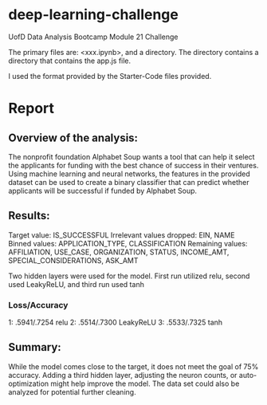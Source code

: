 # deep-learning-challenge
UofD Data Analysis Bootcamp Module 21 Challenge

The primary files are: <xxx.ipynb>, and a directory. The directory contains a directory that contains the app.js file.

I used the format provided by the Starter-Code files provided.

# Report

## Overview of the analysis:
The nonprofit foundation Alphabet Soup wants a tool that can help it select the applicants for funding with the best chance of success in their ventures. Using machine learning and neural networks, the features in the provided dataset can be used to create a binary classifier that can predict whether applicants will be successful if funded by Alphabet Soup.

## Results:
Target value: IS_SUCCESSFUL
Irrelevant values dropped: EIN, NAME
Binned values: APPLICATION_TYPE, CLASSIFICATION
Remaining values: AFFILIATION, USE_CASE, ORGANIZATION, STATUS, INCOME_AMT, SPECIAL_CONSIDERATIONS, ASK_AMT

Two hidden layers were used for the model.
First run utilized relu, second used LeakyReLU, and third run used tanh
### Loss/Accuracy
1: .5941/.7254 relu
2: .5514/.7300 LeakyReLU
3: .5533/.7325 tanh

## Summary:
While the model comes close to the target, it does not meet the goal of 75% accuracy. Adding a third hidden layer, adjusting the neuron counts, or auto-optimization might help improve the model. The data set could also be analyzed for potential further cleaning.